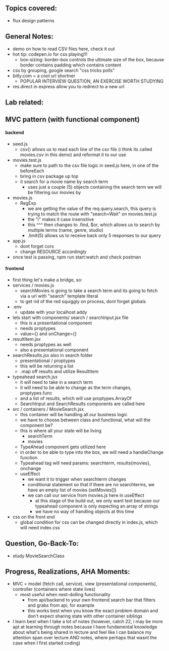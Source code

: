 ## Topics covered:
- flux design patterns 

## General Notes:
- demo on how to read CSV files here, check it out
- hot tip: codepen.io for css playing!!!
    - box-sizing: border-box controls the ultimate size of the box, because border contains padding which contains content
- css by grouping, google search "css tricks polls"
- bitly.com = a cool url shortner 
    - POPULAR INTERVIEW QUESTION, AN EXERCISE WORTH STUDYING 
- res.direct in express allow you to redirect to a new url 

## Lab related:

## MVC pattern (with functional component)

#### backend
- seed.js 
    - csv() allows us to read each line of the csv file (i think its called movies.csv in this demo) and reformat it to our use 
- movies.test.js
    - make sure to path to the csv file logic in seed.js here, in one of the beforeEach
    - bring in csv package up top
    - it search for a movie name by search term
        - uses just a couple (5) objects containing the search term we will be filtering our movies by
- movies.js
    - RegExp
        - we are getting the value of the req.query.search, this query is trying to match the route with "search=Wait" on movies.test.js
        - the "i" makes it case insensitive
        - this ^^^ then changes to .find, $or, which allows us to search by multiple terms  (name, genre, studio)
        - .limit(5) allows us to receive back only 5 responses to our query 
- app.js
    - dont forget cors 
    - change RESOURCE accordingly 
- once test is passing, npm run start:watch and check postman 

#### frontend

- first thing let's make a bridge, so:
- services / movies.js 
    - searchMovies is going to take a search term and its going to fetch via a url with "search" template literal 
    - to get rid of the red squiggly on process, dont forget globals
- .env
    - update with your localhost addy
- lets start with components/ search / searchInput.jsx file 
    - this is a presentational component
    - needs proptypes 
    - value={} and onChange={}
- resultItem.jsx
    - needs proptypes as well 
    - also a presentational component
- searchResults.jsx also in search folder
    - presentational / proptypes
    - this will be returning a list 
    - .map off results and utilize ResultItem
- typeahead search.jsx 
    - it will need to take in a search term
    - it will need to be able to change as the term changes, proptypes.func
    - and a list of results, which will use proptypes.ArrayOf
    - SearchInput and SearchResults components are called here 
- src / containers / MovieSearch.jsx
    - this container will be handling all our business logic 
    - we have to choose between class and functional, what will the component be?
    - this is where all your state will be living 
        - searchTerm
        - movies
    - TypeAhead component gets utilized here
    - in order to be able to type into the box, we will need a handleChange function
    - Typeahead tag will need params: searchterm, results{movies}, onchange 
    - useEffect
        - we want it to trigger when searchterm changes
        - conditional statement so that if there are no searchterms, we have an empty list of movies (setMovies[])
        - we can call our service from movies.js here in useEffect
            - at this stage of the build out, we only want text because our typeahead component is only expecting an array of strings 
            - we have no way of handling objects at this time 
- css on the front end
    - global condition for css can be changed directly in index.js, which will need index.css



## Question, Go-Back-To:
- study MovieSearchClass

## Progress, Realizations, AHA Moments:
- MVC = model (fetch call, service), view (presentational components), controller (containers where state lives)
    - most useful when nest-dolling functionality
        - from api/backend to your own frontend search bar that filters and grabs from api, for example 
        - this works best when you know the exact problem domain and don't expect sharing state with other container siblings 
- I learn best when I take a lot of notes (however, catch 22, i may be more apt at learning through notes because I have fundamental knowledge about what's being shared in lecture and feel like I can balance my attention span over lecture AND notes, where perhaps that wasnt the case when I first started coding)